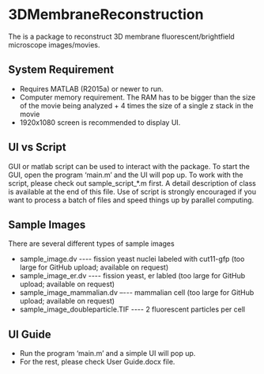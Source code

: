 # 3DMembraneReconstruction

The is a package to reconstruct 3D membrane fluorescent/brightfield microscope images/movies.

## System Requirement

- Requires MATLAB (R2015a) or newer to run. 
- Computer memory requirement. The RAM has to be bigger than the size of the movie being analyzed + 4 times the size of a single z stack in the movie
- 1920x1080 screen is recommended to display UI.

## UI vs Script
GUI or matlab script can be used to interact with the package. To start the GUI, open the program ‘main.m’ and the UI will pop up. To work with the script, please check out sample_script_*.m first. A detail description of class is available at the end of this file. Use of script is strongly encouraged if you want to process a batch of files and speed things up by parallel computing.

## Sample Images
There are several different types of sample images
- sample_image.dv ---- fission yeast nuclei labeled with cut11-gfp (too large for GitHub upload; available on request)
- sample_image_er.dv ---- fission yeast, er labled (too large for GitHub upload; available on request)
- sample_image_mammalian.dv –--- mammalian cell (too large for GitHub upload; available on request)
- sample_image_doubleparticle.TIF ---- 2 fluorescent particles per cell

## UI Guide

- Run the program ‘main.m’ and a simple UI will pop up.
- For the rest, please check User Guide.docx file.
